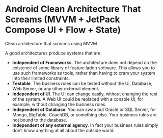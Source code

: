 # Android Clean Architecture That Screams (MVVM + JetPack Compose UI + Flow + State)

Clean architecture that screams using MVVM

A good architectures produce systems that are:

- <B>Independent of Frameworks</B>. The architecture does not depend on the existence of some library of feature laden software. This allows you to use such frameworks as tools, rather than having to cram your system into their limited constraints.
- <B>Testable</B>. The business rules can be tested without the UI, Database, Web Server, or any other external element.
- <B>Independent of UI</B>. The UI can change easily, without changing the rest of the system. A Web UI could be replaced with a console UI, for example, without changing the business rules.
- <B>Independent of Database</B>. You can swap out Oracle or SQL Server, for Mongo, BigTable, CouchDB, or something else. Your business rules are not bound to the database.
- <B>Independent of any external agency</B>. In fact your business rules simply don’t know anything at all about the outside world.
